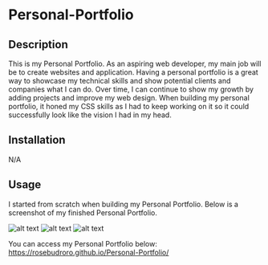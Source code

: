 # Personal-Portfolio

## Description

This is my Personal Portfolio. As an aspiring web developer, my main job will be to create websites and application. Having a personal portfolio is a great way to showcase my technical skills and show potential clients and companies what I can do. Over time, I can continue to show my growth by adding projects and improve my web design.
When building my personal portfolio, it honed my CSS skills as I had to keep working on it so it could successfully look like the vision I had in my head.

## Installation

N/A

## Usage

I started from scratch when building my Personal Portfolio. Below is a screenshot of my finished Personal Portfolio.

![alt text](Personal-Portfolio/images/SS1.png)
![alt text](Personal-Portfolio/images/SS2.png)
![alt text](Personal-Portfolio/images/SS3.png)

You can access my Personal Portfolio below:
https://rosebudroro.github.io/Personal-Portfolio/